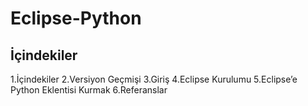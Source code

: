 # Eclipse-Python


## İçindekiler
 1.İçindekiler
 2.Versiyon Geçmişi
 3.Giriş
 4.Eclipse Kurulumu
 5.Eclipse’e Python Eklentisi Kurmak
 6.Referanslar
